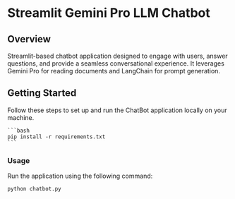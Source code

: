 # Streamlit Gemini Pro LLM Chatbot

## Overview

Streamlit-based chatbot application designed to engage with users, answer questions, and provide a seamless conversational experience. It leverages Gemini Pro for reading documents and LangChain for prompt generation.

## Getting Started

Follow these steps to set up and run the ChatBot application locally on your machine.


    ```bash
    pip install -r requirements.txt
    ```

### Usage

Run the application using the following command:

```bash
python chatbot.py
